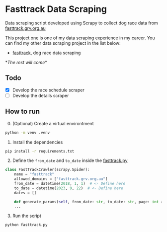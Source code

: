 # Fasttrack Data Scraping

Data scraping script developed using Scrapy to collect dog race data from [fasttrack.grv.org.au](https://fasttrack.grv.org.au)

This project one is one of my data scraping experience in my career. You can find my other data scraping project in the list below:

- [fasttrack](https://github.com/ekkyarmandi/fasttrack-scrapy.git), dog race data scraping

\*_The rest will come_\*

## Todo

- [x] Develop the race schedule scraper
- [ ] Develop the details scraper

## How to run

0. (Optional) Create a virtual environtment

```bash
python -m venv .venv
```

1. Install the dependencies

```bash
pip install -r requirements.txt
```

2. Define the `from_date` and `to_date` inside the [fasttrack.py](fasttrack.py)

```python
class FastTrackCrawler(scrapy.Spider):
    name = "fasttrack"
    allowed_domains = ["fasttrack.grv.org.au"]
    from_date = datetime(2018, 1, 1)  # <- Define here
    to_date = datetime(2023, 9, 22)  # <- Define here
    dates = []

    def generate_params(self, from_date: str, to_date: str, page: int = 1):
    ...
```

3. Run the script

```bash
python fasttrack.py
```
